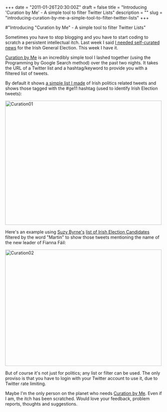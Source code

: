 +++
date = "2011-01-26T20:30:00Z"
draft = false
title = "Introducing 'Curation by Me' - A simple tool to filter Twitter Lists"
description = ""
slug = "introducing-curation-by-me-a-simple-tool-to-filter-twitter-lists"
+++

#"Introducing \"Curation by Me\" - A simple tool to filter Twitter Lists"


 <p>Sometimes you have to stop blogging and you have to start coding to scratch a persistent intellectual itch. Last week I said&nbsp;<a href="http://conoroneill.net/i-need-self-curated-news-for-the-irish-genera">I needed self-curated news</a> for the Irish General Election. This week I have it.</p>
<p><a href="http://curationby.me">Curation by Me</a> is an incredibly simple tool I lashed together (using the Programming by Google Search method) over the past two nights. It takes the URL of a Twitter list and a hashtag/keyword to provide you with a filtered list of tweets.</p>
<p>By default it shows <a href="http://twitter.com/#!/conoro/general-election-2011">a simple list I made</a> of Irish politics related tweets and shows those tagged with the #ge11 hashtag (used to identify Irish Election tweets):</p>
<p><div class='p_embed p_image_embed'>
<a href="http://getfile0.posterous.com/getfile/files.posterous.com/temp-2011-01-26/AvfjHprBqfhrJkalqkjnbaDimHafslFGCFBArivqbyBbCuvAkcozyvbbutmI/curation01.png.scaled1000.png"><img alt="Curation01" height="398" src="http://getfile5.posterous.com/getfile/files.posterous.com/temp-2011-01-26/AvfjHprBqfhrJkalqkjnbaDimHafslFGCFBArivqbyBbCuvAkcozyvbbutmI/curation01.png.scaled500.png" width="500" /></a>
</div>
</p>
<p>Here's an example using <a href="http://www.mamanpoulet.com/">Suzy Byrne's</a> <a href="http://twitter.com/#!/suzybie/candidates-ge11-3">list of Irish Election Candidates</a> filtered by the word "Martin" to show those tweets mentioning the name of the new leader of Fianna F&aacute;il:</p>
<p><div class='p_embed p_image_embed'>
<a href="http://getfile3.posterous.com/getfile/files.posterous.com/temp-2011-01-26/hpHjEEwhtrkGneblkJeDeEGhsIwtcrrmEDsdwJfxDrggjuGEAjxesFqFvgEj/curation02.png.scaled1000.png"><img alt="Curation02" height="373" src="http://getfile1.posterous.com/getfile/files.posterous.com/temp-2011-01-26/hpHjEEwhtrkGneblkJeDeEGhsIwtcrrmEDsdwJfxDrggjuGEAjxesFqFvgEj/curation02.png.scaled500.png" width="500" /></a>
</div>
</p>
<p>But of course it's not just for politics; any list or filter can be used. The only proviso is that you have to login with your Twitter account to use it, due to Twitter rate limiting.</p>
<p>Maybe I'm the only person on the planet who needs <a href="http://curationby.me">Curation by Me</a>. Even if I am, the itch has been scratched. Would love your feedback, problem reports, thoughts and suggestions.</p>
<p>&nbsp;</p>
 